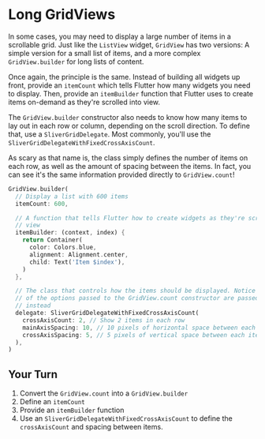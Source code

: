 # Long GridViews

In some cases, you may need to display a large number of items in a scrollable
grid. Just like the `ListView` widget, `GridView` has two versions: A simple
version for a small list of items, and a more complex `GridView.builder` for
long lists of content. 

Once again, the principle is the same. Instead of building all widgets up front,
provide an `itemCount` which tells Flutter how many widgets you need to display.
Then, provide  an  `itemBuilder` function that Flutter uses to create items
on-demand as they're scrolled into view.

The `GridView.builder` constructor also needs to know how many items to lay out
in each row or column, depending on the scroll direction. To define that, use a
`SliverGridDelegate`. Most commonly, you'll use the
`SliverGridDelegateWithFixedCrossAxisCount`. 

As scary as that name is, the class simply defines the number of items on each
row, as well as the amount of spacing between the items. In fact, you can see
it's the same information provided directly to `GridView.count`!

```dart
GridView.builder(
  // Display a list with 600 items
  itemCount: 600,

  // A function that tells Flutter how to create widgets as they're scrolled into
  // view
  itemBuilder: (context, index) {
    return Container(
      color: Colors.blue,
      alignment: Alignment.center,
      child: Text('Item $index'),
    )
  },

  // The class that controls how the items should be displayed. Notice that many
  // of the options passed to the GridView.count constructor are passed here 
  // instead
  delegate: SliverGridDelegateWithFixedCrossAxisCount(
    crossAxisCount: 2, // Show 2 items in each row
    mainAxisSpacing: 10, // 10 pixels of horizontal space between each row
    crossAxisSpacing: 5, // 5 pixels of vertical space between each item
  ),
)
```

## Your Turn

  1. Convert the `GridView.count` into a `GridView.builder`
  2. Define an `itemCount`
  3. Provide an `itemBuilder` function
  4. Use an `SliverGridDelegateWithFixedCrossAxisCount` to define the
     `crossAxisCount` and spacing between items.